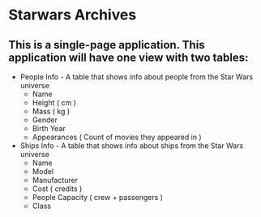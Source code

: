 # Starwars Archives

## This is a single-page application. This application will have one view with two tables:

* People Info - A table that shows info about people from the Star Wars universe
	* Name
  * Height ( cm )
  * Mass ( kg )
  * Gender
  * Birth Year
  * Appearances ( Count of movies they appeared in )
* Ships Info - A table that shows info about ships from the Star Wars universe
	* Name
  * Model
  * Manufacturer
  * Cost ( credits )
  * People Capacity ( crew + passengers )
  * Class
